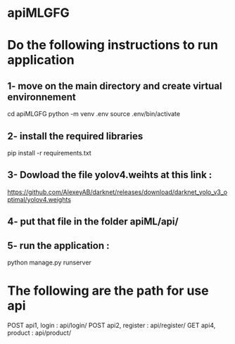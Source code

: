 # apiMLGFG

# Do the following instructions to run application

## 1- move on the main directory and create virtual environnement
cd apiMLGFG
python -m venv .env
source .env/bin/activate

## 2- install the required libraries
pip install -r requirements.txt

## 3- Dowload the file yolov4.weihts at this link :
https://github.com/AlexeyAB/darknet/releases/download/darknet_yolo_v3_optimal/yolov4.weights

## 4- put that file in the folder apiML/api/

## 5- run the application :
python manage.py runserver

# The following are the path for use api

POST api1, login : api/login/
POST api2, register : api/register/
GET api4, product : api/product/<title>/
POST api5, image : api/image/
